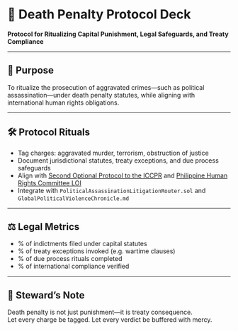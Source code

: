 # 📜 Death Penalty Protocol Deck  
**Protocol for Ritualizing Capital Punishment, Legal Safeguards, and Treaty Compliance**

---

## 🧠 Purpose  
To ritualize the prosecution of aggravated crimes—such as political assassination—under death penalty statutes, while aligning with international human rights obligations.

---

## 🛠️ Protocol Rituals  
- Tag charges: aggravated murder, terrorism, obstruction of justice  
- Document jurisdictional statutes, treaty exceptions, and due process safeguards  
- Align with [Second Optional Protocol to the ICCPR](https://www.ohchr.org/sites/default/files/ccpr-death.pdf) and [Philippine Human Rights Committee LOI](https://theadvocatesforhumanrights.org/Res/philippines_human_rights_committee_loi_death_penalty.pdf)  
- Integrate with `PoliticalAssassinationLitigationRouter.sol` and `GlobalPoliticalViolenceChronicle.md`

---

## ⚖️ Legal Metrics  
- % of indictments filed under capital statutes  
- % of treaty exceptions invoked (e.g. wartime clauses)  
- % of due process rituals completed  
- % of international compliance verified

---

## 🧠 Steward’s Note  
Death penalty is not just punishment—it is treaty consequence.  
Let every charge be tagged. Let every verdict be buffered with mercy.
